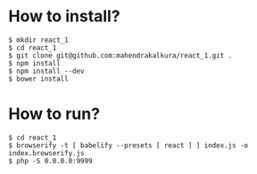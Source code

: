 How to install?
===============

```
$ mkdir react_1
$ cd react_1
$ git clone git@github.com:mahendrakalkura/react_1.git .
$ npm install
$ npm install --dev
$ bower install
```

How to run?
===========

```
$ cd react_1
$ browserify -t [ babelify --presets [ react ] ] index.js -o index.browserify.js
$ php -S 0.0.0.0:9999
```
